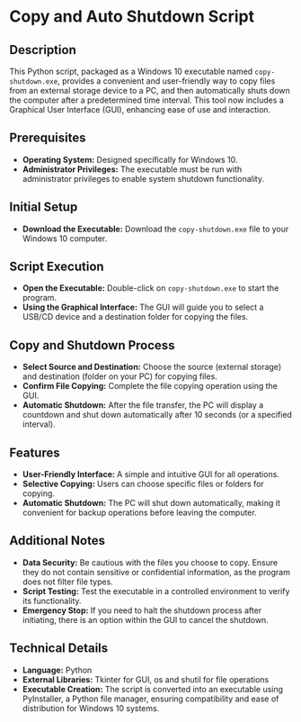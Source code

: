 # Copy and Auto Shutdown Script

## Description
This Python script, packaged as a Windows 10 executable named `copy-shutdown.exe`, provides a convenient and user-friendly way to copy files from an external storage device to a PC, and then automatically shuts down the computer after a predetermined time interval. This tool now includes a Graphical User Interface (GUI), enhancing ease of use and interaction.

## Prerequisites
- **Operating System:** Designed specifically for Windows 10.
- **Administrator Privileges:** The executable must be run with administrator privileges to enable system shutdown functionality.

## Initial Setup
- **Download the Executable:** Download the `copy-shutdown.exe` file to your Windows 10 computer.

## Script Execution
- **Open the Executable:** Double-click on `copy-shutdown.exe` to start the program.
- **Using the Graphical Interface:** The GUI will guide you to select a USB/CD device and a destination folder for copying the files.

## Copy and Shutdown Process
- **Select Source and Destination:** Choose the source (external storage) and destination (folder on your PC) for copying files.
- **Confirm File Copying:** Complete the file copying operation using the GUI.
- **Automatic Shutdown:** After the file transfer, the PC will display a countdown and shut down automatically after 10 seconds (or a specified interval).

## Features
- **User-Friendly Interface:** A simple and intuitive GUI for all operations.
- **Selective Copying:** Users can choose specific files or folders for copying.
- **Automatic Shutdown:** The PC will shut down automatically, making it convenient for backup operations before leaving the computer.

## Additional Notes
- **Data Security:** Be cautious with the files you choose to copy. Ensure they do not contain sensitive or confidential information, as the program does not filter file types.
- **Script Testing:** Test the executable in a controlled environment to verify its functionality.
- **Emergency Stop:** If you need to halt the shutdown process after initiating, there is an option within the GUI to cancel the shutdown.

## Technical Details
- **Language:** Python
- **External Libraries:** Tkinter for GUI, os and shutil for file operations
- **Executable Creation:** The script is converted into an executable using PyInstaller, a Python file manager, ensuring compatibility and ease of distribution for Windows 10 systems.
